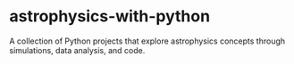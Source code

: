 # astrophysics-with-python
A collection of Python projects that explore astrophysics concepts through simulations, data analysis, and code.
